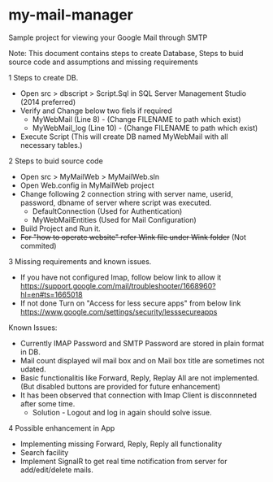 # my-mail-manager
Sample project for viewing your Google Mail through SMTP


Note: This document contains steps to create Database, Steps to buid source code and assumptions and missing requirements

1 Steps to create DB.
- Open src > dbscript > Script.Sql in SQL Server Management Studio (2014 preferred)
- Verify and Change below two fiels if required
	- MyWebMail (Line 8) - (Change FILENAME to path which exist)
	- MyWebMail_log (Line 10) - (Change FILENAME to path which exist)
- Execute Script
  (This will create DB named  MyWebMail with all necessary tables.)

2 Steps to buid source code
- Open src > MyMailWeb > MyMailWeb.sln
- Open Web.config in MyMailWeb project
- Change following 2 connection string with server name, userid, password, dbname of server where script was executed.
	- DefaultConnection (Used for Authentication)
	- MyWebMailEntities (Used for Mail Configuration) 
- Build Project and Run it.
- ~~For "how to operate website" refer Wink file under Wink folder~~ (Not commited)

3 Missing requirements and known issues.
- If you have not configured Imap, follow below link to allow it
https://support.google.com/mail/troubleshooter/1668960?hl=en#ts=1665018
- If not done Turn on "Access for less secure apps" from below link
https://www.google.com/settings/security/lesssecureapps

Known Issues:
- Currently IMAP Password and SMTP Password are stored in plain format in DB.
- Mail count displayed wil mail box and on Mail box title are sometimes not udated.
- Basic functionalitis like Forward, Reply, Replay All are not implemented. (But disabled buttons are provided for future enhancement)
- It has been observed that connection with Imap Client is disconnneted after some time.
  - Solution - Logout and log in again should solve issue.

4 Possible enhancement in App
- Implementing missing Forward, Reply, Reply all functionality
- Search facility
- Implement SignalR to get real time notification from server for add/edit/delete mails.
